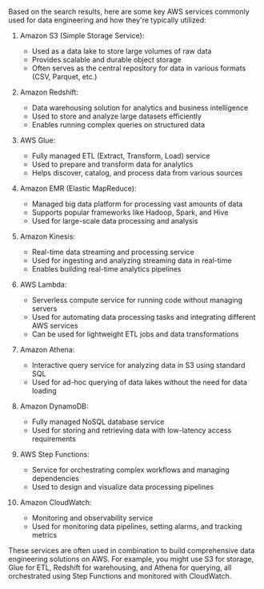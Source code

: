 Based on the search results, here are some key AWS services commonly used for data engineering and how they're typically utilized:

1. Amazon S3 (Simple Storage Service):
   - Used as a data lake to store large volumes of raw data
   - Provides scalable and durable object storage
   - Often serves as the central repository for data in various formats (CSV, Parquet, etc.)

2. Amazon Redshift:
   - Data warehousing solution for analytics and business intelligence
   - Used to store and analyze large datasets efficiently
   - Enables running complex queries on structured data

3. AWS Glue:
   - Fully managed ETL (Extract, Transform, Load) service
   - Used to prepare and transform data for analytics
   - Helps discover, catalog, and process data from various sources

4. Amazon EMR (Elastic MapReduce):
   - Managed big data platform for processing vast amounts of data
   - Supports popular frameworks like Hadoop, Spark, and Hive
   - Used for large-scale data processing and analysis

5. Amazon Kinesis:
   - Real-time data streaming and processing service
   - Used for ingesting and analyzing streaming data in real-time
   - Enables building real-time analytics pipelines

6. AWS Lambda:
   - Serverless compute service for running code without managing servers
   - Used for automating data processing tasks and integrating different AWS services
   - Can be used for lightweight ETL jobs and data transformations

7. Amazon Athena:
   - Interactive query service for analyzing data in S3 using standard SQL
   - Used for ad-hoc querying of data lakes without the need for data loading

8. Amazon DynamoDB:
   - Fully managed NoSQL database service
   - Used for storing and retrieving data with low-latency access requirements

9. AWS Step Functions:
   - Service for orchestrating complex workflows and managing dependencies
   - Used to design and visualize data processing pipelines

10. Amazon CloudWatch:
    - Monitoring and observability service
    - Used for monitoring data pipelines, setting alarms, and tracking metrics

These services are often used in combination to build comprehensive data engineering solutions on AWS. For example, you might use S3 for storage, Glue for ETL, Redshift for warehousing, and Athena for querying, all orchestrated using Step Functions and monitored with CloudWatch.